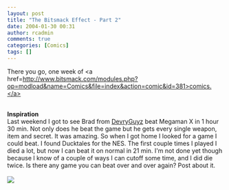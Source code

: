 ```yaml
---
layout: post
title: "The Bitsmack Effect - Part 2"
date: 2004-01-30 00:31
author: rcadmin
comments: true
categories: [Comics]
tags: []
---
```

There you go, one week of <a href=http://www.bitsmack.com/modules.php?op=modload&name=Comics&file=index&action=comic&id=381>comics.</a>
<br />

<br />
<b>Inspiration</b>
<br />
Last weekend I got to see Brad from <a href=http://www.devryguyz.com>DevryGuyz</a> beat Megaman X in 1 hour 30 min. Not only does he beat the game but he gets every single weapon, item and secret. It was amazing. So when I got home I looked for a game I could beat. I found Ducktales for the NES. The first couple times I played I died a lot, but now I can beat it on normal in 21 min. I'm not done yet though because I know of a couple of ways I can cutoff some time, and I did die twice. Is there any game you can beat over and over again? Post about it.<Br><br><!--more--><img src='/wp/wp-content/comics/20040130.gif' alt'' />
